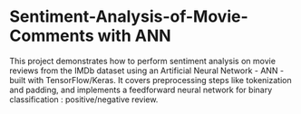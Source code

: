 # Sentiment-Analysis-of-Movie-Comments with ANN

This project demonstrates how to perform sentiment analysis on movie reviews from the IMDb dataset using an Artificial Neural Network - ANN - built with TensorFlow/Keras. It covers preprocessing steps like tokenization and padding, and implements a feedforward neural network for binary classification : positive/negative review.


